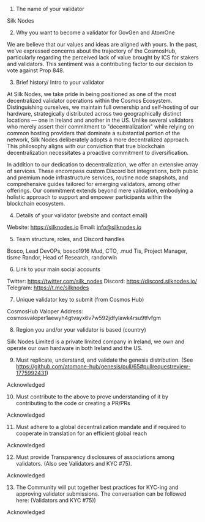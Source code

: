 1. The name of your validator

Silk Nodes

2. Why you want to become a validator for GovGen and AtomOne

We are believe that our values and ideas are aligned with yours. In the past, we've expressed concerns about the trajectory of the CosmosHub, particularly regarding the perceived lack of value brought by ICS for stakers and validators. This sentiment was a contributing factor to our decision to vote against Prop 848.

3. Brief history/ Intro to your validator

At Silk Nodes, we take pride in being positioned as one of the most decentralized validator operations within the Cosmos Ecosystem. Distinguishing ourselves, we maintain full ownership and self-hosting of our hardware, strategically distributed across two geographically distinct locations — one in Ireland and another in the US. Unlike several validators who merely assert their commitment to "decentralization" while relying on common hosting providers that dominate a substantial portion of the network, Silk Nodes deliberately adopts a more decentralized approach. This philosophy aligns with our conviction that true blockchain decentralization necessitates a proactive commitment to diversification.

In addition to our dedication to decentralization, we offer an extensive array of services. These encompass custom Discord bot integrations, both public and premium node infrastructure services, routine node snapshots, and comprehensive guides tailored for emerging validators, among other offerings. Our commitment extends beyond mere validation, embodying a holistic approach to support and empower participants within the blockchain ecosystem.

4. Details of your validator (website and contact email)

Website: https://silknodes.io
Email: info@silknodes.io

5. Team structure, roles, and Discord handles

Bosco, Lead DevOPs, bosco1916
Mud, CTO, .mud
Tis, Project Manager, tis*me*
Randor, Head of Research, randorwin

6. Link to your main social accounts

Twitter: https://twitter.com/silk_nodes
Discord: https://discord.silknodes.io/
Telegram: https://t.me/silknodes

7. Unique validator key to submit (from Cosmos Hub)

CosmosHub Valoper Address: cosmosvaloper1aewyh4gtvayx6v7w592jdfylawk4rsu9tfvfgm

8. Region you and/or your validator is based (country)

Silk Nodes Limited is a private limited company in Ireland, we own and operate our own hardware in both Ireland and the US.

9. Must replicate, understand, and validate the genesis distribution. (See https://github.com/atomone-hub/genesis/pull/65#pullrequestreview-1775992431)

Acknowledged

10. Must contribute to the above to prove understanding of it by contributing to the code or creating a PR/PRs

Acknowledged

11. Must adhere to a global decentralization mandate and if required to cooperate in translation for an efficient global reach

Acknowledged

12. Must provide Transparency disclosures of associations among validators. (Also see Validators and KYC #75).

Acknowledged

13. The Community will put together best practices for KYC-ing and approving validator submissions. The conversation can be followed here: (Validators and KYC #75))

Acknowledged
